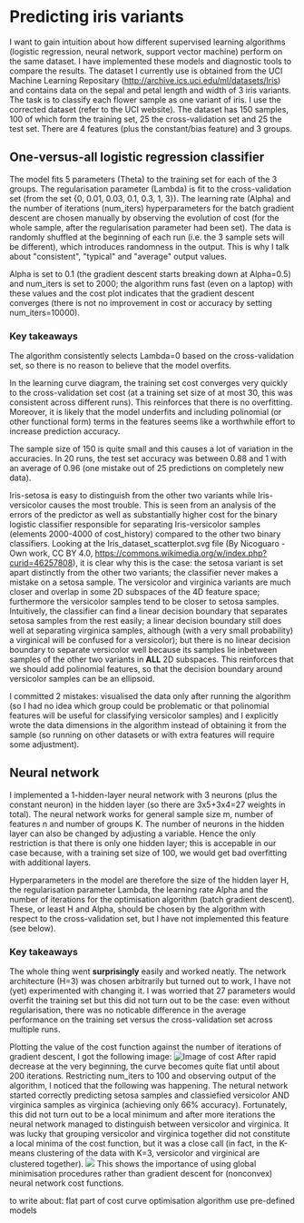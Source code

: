 # Predicting iris variants

I want to gain intuition about how different supervised learning algorithms (logistic regression, neural network, support vector machine) perform on the same dataset. I have implemented these models and diagnostic tools to compare the results. The dataset I currently use is obtained from the UCI Machine Learning Repositary (http://archive.ics.uci.edu/ml/datasets/Iris) and contains data on the sepal and petal length and width of 3 iris variants. The task is to classify each flower sample as one variant of iris. I use the corrected dataset (refer to the UCI website). The dataset has 150 samples, 100 of which form the training set, 25 the cross-validation set and 25 the test set. There are 4 features (plus the constant/bias feature) and 3 groups.

## One-versus-all logistic regression classifier

The model fits 5 parameters (Theta) to the training set for each of the 3 groups. The regularisation parameter (Lambda) is fit to the cross-validation set (from the set {0, 0.01, 0.03, 0.1, 0.3, 1, 3}). The learning rate (Alpha) and the number of iterations (num_iters) hyperparameters for the batch gradient descent are chosen manually by observing the evolution of cost (for the whole sample, after the regularisation parameter had been set). The data is randomly shuffled at the beginning of each run (i.e. the 3 sample sets will be different), which introduces randomness in the output. This is why I talk about "consistent", "typical" and "average" output values.

Alpha is set to 0.1 (the gradient descent starts breaking down at Alpha=0.5) and num_iters is set to 2000; the algorithm runs fast (even on a laptop) with these values and the cost plot indicates that the gradient descent converges (there is not no improvement in cost or accuracy by setting num_iters=10000).

### Key takeaways

The algorithm consistently selects Lambda=0 based on the cross-validation set, so there is no reason to believe that the model overfits.

In the learning curve diagram, the training set cost converges very quickly to the cross-validation set cost (at a training set size of at most 30, this was consistent across different runs). This reinforces that there is no overfitting. Moreover, it is likely that the model underfits and including polinomial (or other functional form) terms in the features seems like a worthwhile effort to increase prediction accuracy.

The sample size of 150 is quite small and this causes a lot of variation in the accuracies. In 20 runs, the test set accuracy was between 0.88 and 1 with an average of 0.96 (one mistake out of 25 predictions on completely new data).

Iris-setosa is easy to distinguish from the other two variants while Iris-versicolor causes the most trouble. This is seen from an analysis of the errors of the predictor as well as substantially higher cost for the binary logistic classifier responsible for separating Iris-versicolor samples (elements 2000-4000 of cost_history) compared to the other two binary classifiers. Looking at the Iris_dataset_scatterplot.svg file (By Nicoguaro - Own work, CC BY 4.0, https://commons.wikimedia.org/w/index.php?curid=46257808), it is clear why this is the case: the setosa variant is set apart distinctly from the other two variants; the classifier never makes a mistake on a setosa sample. The versicolor and virginica variants are much closer and overlap in some 2D subspaces of the 4D feature space; furthermore the versicolor samples tend to be closer to setosa samples. Intuitively, the classifier can find a linear decision boundary that separates setosa samples from the rest easily; a linear decision boundary still does well at separating virginica samples, although (with a very small probability) a virginical will be confused for a versicolor); but there is no linear decision boundary to separate versicolor well because its samples lie inbetween samples of the other two variants in **ALL** 2D subspaces. This reinforces that we should add polinomial features, so that the decision boundary around versicolor samples can be an ellipsoid.

I committed 2 mistakes: visualised the data only after running the algorithm (so I had no idea which group could be problematic or that polinomial features will be useful for classifying versicolor samples) and I explicitly wrote the data dimensions in the algorithm instead of obtaining it from the sample (so running on other datasets or with extra features will require some adjustment).

## Neural network

I implemented a 1-hidden-layer neural network with 3 neurons (plus the constant neuron) in the hidden layer (so there are 3x5+3x4=27 weights in total). The neural network works for general sample size m, number of features n and number of groups K. The number of neurons in the hidden layer can also be changed by adjusting a variable. Hence the only restriction is that there is only one hidden layer; this is accepable in our case because, with a training set size of 100, we would get bad overfitting with additional layers.

Hyperparameters in the model are therefore the size of the hidden layer H, the regularisation parameter Lambda, the learning rate Alpha and the number of iterations for the optimisation algorithm (batch gradient descent). These, or least H and Alpha, should be chosen by the algorithm with respect to the cross-validation set, but I have not implemented this feature (see below).

### Key takeaways

The whole thing went **surprisingly** easily and worked neatly. The network architecture (H=3) was chosen arbitrarily but turned out to work, I have not (yet) experimented with changing it. I was worried that 27 parameters would overfit the training set but this did not turn out to be the case: even without regularisation, there was no noticable difference in the average performance on the training set versus the cross-validation set across multiple runs.

Plotting the value of the cost function against the number of iterations of gradient descent, I got the following image:
![Image of cost](https://github.com/dpn29/Iris-project/blob/master/cost%20history.PNG)
After rapid decrease at the very beginning, the curve becomes quite flat until about 200 iterations. Restricting num_iters to 100 and observing output of the algorithm, I noticed that the following was happening. The netural network started correctly predicting setosa samples and classiefied versicolor AND virginica samples as virginica (achieving only 66% accuracy). Fortunately, this did not turn out to be a local minimum and after more iterations the neural network managed to distinguish between versicolor and virginica. It was lucky that grouping versicolor and virginica together did not constitute a local minima of the cost function, but it was a close call (in fact, in the K-means clustering of the data with K=3, versicolor and virginical are clustered together). ![](https://github.com/dpn29/Iris-project/blob/master/Iris_Flowers_Clustering_kMeans.svg)
This shows the importance of using global minimisation procedures rather than gradient descent for (nonconvex) neural network cost functions.

to write about: flat part of cost curve
optimisation algorithm
use pre-defined models
